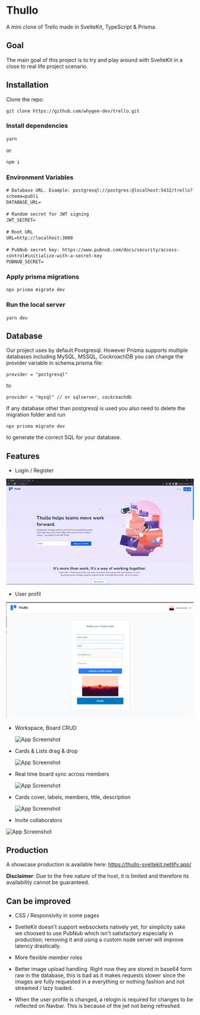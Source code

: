 # Thullo

A mini clone of Trello made in SvelteKit, TypeScript & Prisma.

## Goal

The main goal of this project is to try and play around with SvelteKit in a close to real life project scenario.

## Installation

Clone the repo:

```
git clone https://github.com/whygee-dev/trello.git
```

### Install dependencies

```bash
yarn
```

or

```bash
npm i
```

### Environment Variables

```
# Database URL. Example: postgresql://postgres:@localhost:5432/trello?schema=publi
DATABASE_URL=

# Random secret for JWT signing
JWT_SECRET=

# Root URL
URL=http://localhost:3000

# PubNub secret key: https://www.pubnub.com/docs/security/access-control#initialize-with-a-secret-key
PUBNUB_SECRET=

```

### Apply prisma migrations

```
npx prisma migrate dev
```

### Run the local server

```
yarn dev
```

## Database

Our project uses by default Postgresql. However Prisma supports multiple databases including MySQL, MSSQL, CockroachDB you can change the provider variable in schema.prisma file:

```
provider = "postgresql"
```

to

```
provider = "mysql" // or sqlserver, cockroachdb
```

If any database other than postgresql is used you also need to delete the migration folder and run

```
npx prisma migrate dev
```

to generate the correct SQL for your database.

## Features

- Login / Register

![App Screenshot](https://github.com/whygee-dev/public_gifs/blob/main/thullo/auth.gif?raw=true)

- User profil

![App Screenshot](https://github.com/whygee-dev/public_gifs/blob/main/thullo/profil.png?raw=true)

- Workspace, Board CRUD

  ![App Screenshot](https://github.com/whygee-dev/public_gifs/blob/main/thullo/board-workspace-crud.gif?raw=true)

- Cards & Lists drag & drop

  ![App Screenshot](https://github.com/whygee-dev/public_gifs/blob/main/thullo/card-crud.gif?raw=true)

- Real time board sync across members

  ![App Screenshot](https://github.com/whygee-dev/public_gifs/blob/main/thullo/sync-drag&drop.gif?raw=true)

- Cards cover, labels, members, title, description

  ![App Screenshot](https://github.com/whygee-dev/public_gifs/blob/main/thullo/card-crud.gif?raw=true)

- Invite collaborators

![App Screenshot](https://github.com/whygee-dev/public_gifs/blob/main/thullo/invite.gif?raw=true)

## Production

A showcase production is available here: https://thullo-sveltekit.netlify.app/

**Disclaimer**: Due to the free nature of the host, it is limited and therefore its availability cannot be guaranteed.

## Can be improved

- CSS / Responsivity in some pages

- SvelteKit doesn't support websockets natively yet, for simplicity sake we choosed to use PubNub which isn't satisfactory especially in production; removing it and using a custom node server will improve latency drastically.

- More flexible member roles

- Better image upload handling. Right now they are stored in base64 form raw in the database, this is bad as it makes requests slower since the images are fully requested in a everything or nothing fashion and not streamed / lazy loaded.

- When the user profile is changed, a relogin is required for changes to be reflected on Navbar. This is because of the jwt not being refreshed.
